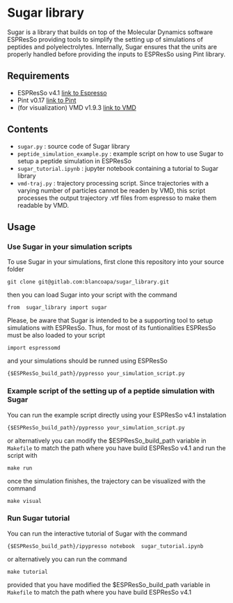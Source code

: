 # Sugar library

Sugar is a library that builds on top of the Molecular Dynamics software ESPResSo 
providing tools to simplify the setting up of simulations of peptides and polyelectrolytes.
Internally, Sugar ensures that the units are properly handled before providing the inputs
to ESPResSo using Pint library. 


## Requirements

- ESPResSo v4.1 [link to Espresso](https://espressomd.org/wordpress/download/)
- Pint v0.17 [link to Pint](https://pint.readthedocs.io/en/stable/)
- (for visualization) VMD v1.9.3 [link to VMD](https://www.ks.uiuc.edu/Research/vmd/)

## Contents

- `sugar.py` : source code of Sugar library
- `peptide_simulation_example.py` : example script on how to use Sugar to setup a peptide simulation in ESPResSo
- `sugar_tutorial.ipynb` : jupyter notebook containing a tutorial to Sugar library
- `vmd-traj.py` : trajectory processing script. Since trajectories with a varying number of particles cannot be readen by VMD, this script
                processes the output trajectory .vtf files from espresso to make them readable by VMD.

## Usage

### Use Sugar in your simulation scripts 

To use Sugar in your simulations, first clone this repository into your source folder

`git clone git@gitlab.com:blancoapa/sugar_library.git`

then you can load Sugar into your script with the command

`from  sugar_library import sugar`

Please, be aware that Sugar is intended to be a supporting tool to setup simulations with ESPResSo. Thus, for most of its funtionalities ESPResSo must be also loaded to your script

`import espressomd`

and your simulations should be runned using ESPResSo

`{$ESPResSo_build_path}/pypresso your_simulation_script.py`

### Example script of the setting up of a peptide simulation with Sugar

You can run the example script directly using your ESPResSo v4.1 instalation

`{$ESPResSo_build_path}/pypresso your_simulation_script.py`

or alternatively you can modify the $ESPResSo_build_path variable in `Makefile` to match the path where you have build ESPResSo v4.1 and run the script with

`make run`

once the simulation finishes, the trajectory can be visualized with the command 

`make visual`

### Run Sugar tutorial

You can run the interactive tutorial of Sugar with the command

`{$ESPResSo_build_path}/ipypresso notebook  sugar_tutorial.ipynb`

or alternatively you can run the command

`make tutorial`

provided that you have modified the $ESPResSo_build_path variable in `Makefile` to match the path where you have build ESPResSo v4.1


